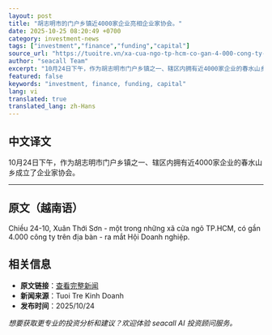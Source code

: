 ```yaml
---
layout: post
title: "胡志明市的门户乡镇近4000家企业亮相企业家协会。"
date: 2025-10-25 08:20:49 +0700
category: investment-news
tags: ["investment","finance","funding","capital"]
source_url: "https://tuoitre.vn/xa-cua-ngo-tp-hcm-co-gan-4-000-cong-ty-ra-mat-hoi-doanh-nghiep-20251024195416106.htm"
author: "seacall Team"
excerpt: "10月24日下午，作为胡志明市门户乡镇之一、辖区内拥有近4000家企业的春水山乡成立了企业家协会。..."
featured: false
keywords: "investment, finance, funding, capital"
lang: vi
translated: true
translated_lang: zh-Hans
---
```


## 中文译文

10月24日下午，作为胡志明市门户乡镇之一、辖区内拥有近4000家企业的春水山乡成立了企业家协会。

---

## 原文（越南语）

Chiều 24-10, Xuân Thới Sơn - một trong những xã cửa ngõ TP.HCM, có gần 4.000 công ty trên địa bàn - ra mắt Hội Doanh nghiệp.

## 相关信息

- **原文链接**：[查看完整新闻](https://tuoitre.vn/xa-cua-ngo-tp-hcm-co-gan-4-000-cong-ty-ra-mat-hoi-doanh-nghiep-20251024195416106.htm)
- **新闻来源**：Tuoi Tre Kinh Doanh
- **发布时间**：2025/10/24

*想要获取更专业的投资分析和建议？欢迎体验 seacall AI 投资顾问服务。*
